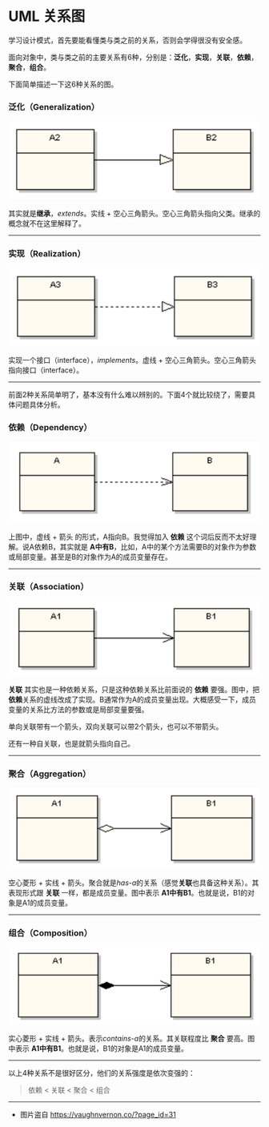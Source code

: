 # UML 关系图

学习设计模式，首先要能看懂类与类之前的关系，否则会学得很没有安全感。

面向对象中，类与类之前的主要关系有6种，分别是：**泛化**，**实现**，**关联**，**依赖**，**聚合**，**组合**。

下面简单描述一下这6种关系的图。

### 泛化（Generalization）

![](images/generalization.png)

其实就是**继承**，*extends*。实线 + 空心三角箭头。空心三角箭头指向父类。继承的概念就不在这里解释了。

---

### 实现（Realization）

![](images/realization.png)

实现一个接口（interface），*implements*。虚线 + 空心三角箭头。空心三角箭头指向接口（interface）。

---

前面2种关系简单明了，基本没有什么难以辨别的。下面4个就比较绕了，需要具体问题具体分析。

### 依赖（Dependency）

![](images/dependency.png)

上图中，虚线 + 箭头 的形式，A指向B。我觉得加入 **依赖** 这个词后反而不太好理解。说A依赖B，其实就是 **A中有B**，比如，A中的某个方法需要B的对象作为参数或局部变量。甚至是B的对象作为A的成员变量存在。

---

### 关联（Association）

![](images/association.png)

**关联** 其实也是一种依赖关系，只是这种依赖关系比前面说的 **依赖** 要强。图中，把**依赖**关系的虚线改成了实现。B通常作为A的成员变量出现。大概感受一下，成员变量的关系比方法的参数或是局部变量要强。

单向关联带有一个箭头，双向关联可以带2个箭头，也可以不带箭头。

还有一种自关联，也是就箭头指向自己。

---

### 聚合（Aggregation）

![](images/aggregation.png)

空心菱形 + 实线 + 箭头。聚合就是*has-a*的关系（感觉**关联**也具备这种关系）。其表现形式跟 **关联** 一样，都是成员变量。图中表示 **A1中有B1**。也就是说，B1的对象是A1的成员变量。

---

### 组合（Composition）

![](images/composition.png)

实心菱形 + 实线 + 箭头。表示*contains-a*的关系。其关联程度比 **聚合** 要高。图中表示 **A1中有B1**。也就是说，B1的对象是A1的成员变量。

---

以上4种关系不是很好区分，他们的关系强度是依次变强的：

>  依赖 < 关联 < 聚合 < 组合

---

- 图片盗自 https://vaughnvernon.co/?page_id=31
